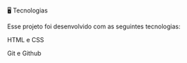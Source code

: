 🖥️ Tecnologias

Esse projeto foi desenvolvido com as seguintes tecnologias:

HTML e CSS

Git e Github

